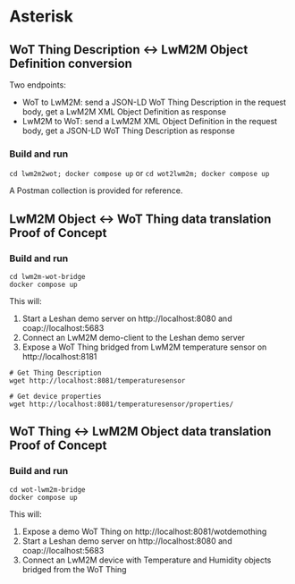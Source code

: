 # Asterisk

## WoT Thing Description ↔ LwM2M Object Definition conversion

Two endpoints:
- WoT to LwM2M: send a JSON-LD WoT Thing Description in the request body, get a LwM2M XML Object Definition as response
- LwM2M to WoT: send a LwM2M XML Object Definition in the request body, get a JSON-LD WoT Thing Description as response

### Build and run

`cd lwm2m2wot; docker compose up` or `cd wot2lwm2m; docker compose up`

A Postman collection is provided for reference.

## LwM2M Object ↔ WoT Thing data translation Proof of Concept

### Build and run

```
cd lwm2m-wot-bridge
docker compose up
```

This will:
1. Start a Leshan demo server on http://localhost:8080 and coap://localhost:5683
2. Connect an LwM2M demo-client to the Leshan demo server
3. Expose a WoT Thing bridged from LwM2M temperature sensor on http://localhost:8181

```
# Get Thing Description
wget http://localhost:8081/temperaturesensor

# Get device properties
wget http://localhost:8081/temperaturesensor/properties/
```

## WoT Thing ↔ LwM2M Object data translation Proof of Concept

### Build and run

```
cd wot-lwm2m-bridge
docker compose up
```

This will:
1. Expose a demo WoT Thing on http://localhost:8081/wotdemothing
2. Start a Leshan demo server on http://localhost:8080 and coap://localhost:5683
3. Connect an LwM2M device with Temperature and Humidity objects bridged from the WoT Thing
